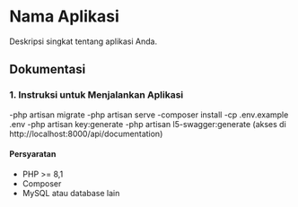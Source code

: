# Nama Aplikasi

Deskripsi singkat tentang aplikasi Anda.

## Dokumentasi

### 1. Instruksi untuk Menjalankan Aplikasi

-php artisan migrate
-php artisan serve
-composer install
-cp .env.example .env
-php artisan key:generate
-php artisan l5-swagger:generate (akses di http://localhost:8000/api/documentation)

#### Persyaratan

-   PHP >= 8,1
-   Composer
-   MySQL atau database lain
